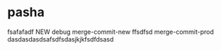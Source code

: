 # pasha
fsafafadf
NEW
debug
merge-commit-new
ffsdfsd
merge-commit-prod
dasdasdasdsafsdfsdasjkjkfsdfdsasd